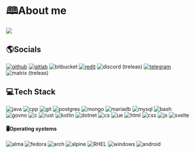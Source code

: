 # 🕮About me

![](https://github-readme-stats.vercel.app/api?username=treleas&count_private=true&show_icons=true&icon_color=0414a3&title_color=0414a3)

## 🌎Socials
[![github](https://img.shields.io/badge/GitHub-100000?style=for-the-badge&logo=github&logoColor=white)](https://github.com/treleas) [![gitlab](https://img.shields.io/badge/GitLab-330F63?style=for-the-badge&logo=gitlab&logoColor=white)](https://gitlab.com/treleas) ![bitbucket](https://img.shields.io/badge/Bitbucket-0747a6?style=for-the-badge&logo=bitbucket&logoColor=white) [![redit](https://img.shields.io/badge/Reddit-FF4500?style=for-the-badge&logo=reddit&logoColor=white)](https://www.reddit.com/user/National-Piece-7405/) ![discord (treleas)](https://img.shields.io/badge/Discord-7289DA?style=for-the-badge&logo=discord&logoColor=white) [![telegram](https://img.shields.io/badge/Telegram-2CA5E0?style=for-the-badge&logo=telegram&logoColor=white)](https://t.me/treleas) ![matrix (treleas)](https://img.shields.io/badge/matrix-000000?style=for-the-badge&logo=Matrix&logoColor=white)

## 💻Tech Stack
![java](https://img.shields.io/badge/Java-ED8B00?style=for-the-badge&logo=openjdk&logoColor=white) ![cpp](https://img.shields.io/badge/C%2B%2B-00599C?style=for-the-badge&logo=c%2B%2B&logoColor=white) ![git](https://img.shields.io/badge/GIT-E44C30?style=for-the-badge&logo=git&logoColor=white) ![postgres](https://img.shields.io/badge/PostgreSQL-316192?style=for-the-badge&logo=postgresql&logoColor=white) ![mongo](https://img.shields.io/badge/MongoDB-4EA94B?style=for-the-badge&logo=mongodb&logoColor=white) ![mariadb](https://img.shields.io/badge/MariaDB-003545?style=for-the-badge&logo=mariadb&logoColor=white) ![mysql](https://img.shields.io/badge/MySQL-00000F?style=for-the-badge&logo=mysql&logoColor=white) ![bash](https://img.shields.io/badge/GNU%20Bash-4EAA25?style=for-the-badge&logo=GNU%20Bash&logoColor=white) ![govno](https://img.shields.io/badge/windows%20terminal-4D4D4D?style=for-the-badge&logo=windows%20terminal&logoColor=white) ![c](https://img.shields.io/badge/C-00599C?style=for-the-badge&logo=c&logoColor=white) ![rust](https://img.shields.io/badge/Rust-000000?style=for-the-badge&logo=rust&logoColor=white) ![kotlin](https://img.shields.io/badge/Kotlin-0095D5?&style=for-the-badge&logo=kotlin&logoColor=white) ![dotnet](https://img.shields.io/badge/.NET-5C2D91?style=for-the-badge&logo=.net&logoColor=white) ![cs](https://img.shields.io/badge/C%23-239120?style=for-the-badge&logo=c-sharp&logoColor=white) ![ue](https://img.shields.io/badge/unrealengine-%23313131.svg?style=for-the-badge&logo=unrealengine&logoColor=white) ![html](https://img.shields.io/badge/HTML5-E34F26?style=for-the-badge&logo=html5&logoColor=white) ![css](https://img.shields.io/badge/CSS3-1572B6?style=for-the-badge&logo=css3&logoColor=white) ![js](https://img.shields.io/badge/JavaScript-F7DF1E?style=for-the-badge&logo=JavaScript&logoColor=white) ![svelte](https://img.shields.io/badge/Svelte-4A4A55?style=for-the-badge&logo=svelte&logoColor=FF3E00)

#### 🖥Operating systems
![alma](https://img.shields.io/badge/-AlmaLinux-000000?style=flat&logo=almalinux&logoColor=white) ![fedora](https://img.shields.io/badge/-Fedora-51A2DA?style=flat&logo=fedora&logoColor=white%22/%3E) ![arch](https://img.shields.io/badge/-Arch%20Linux-1793D1?style=flat&logo=archlinux&logoColor=white) ![alpine](https://img.shields.io/badge/-Alpine%20Linux-0D597F?style=flat&logo=alpinelinux&logoColor=white) ![RHEL](https://img.shields.io/badge/-Red%20Hat-EE0000?style=flat&logo=redhat&logoColor=white) ![windows](https://img.shields.io/badge/-Windows%2095-008080?style=flat&logo=windows95&logoColor=white) ![android](https://img.shields.io/badge/-Android-34A853?style=flat&logo=android&logoColor=white)